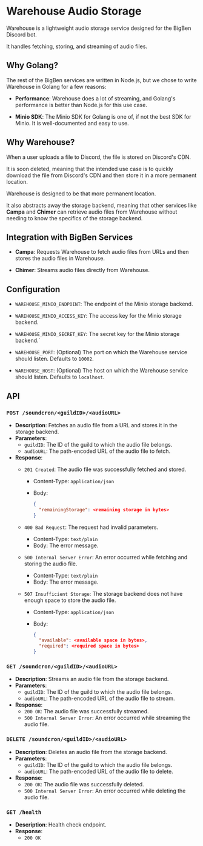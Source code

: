 # Warehouse Audio Storage

Warehouse is a lightweight audio storage service designed for the BigBen Discord bot.

It handles fetching, storing, and streaming of audio files.

## Why Golang?

The rest of the BigBen services are written in Node.js, but we chose to write Warehouse in Golang for a few reasons:

- **Performance**: Warehouse does a lot of streaming, and Golang's performance is better than Node.js for this use case.

- **Minio SDK**: The Minio SDK for Golang is one of, if not the best SDK for Minio. It is well-documented and easy to use.

## Why Warehouse?

When a user uploads a file to Discord, the file is stored on Discord's CDN.

It is soon deleted, meaning that the intended use case is to quickly download the file from Discord's CDN and then store it in a more permanent location.

Warehouse is designed to be that more permanent location.

It also abstracts away the storage backend, meaning that other services like **Campa** and **Chimer** can retrieve audio files from Warehouse without needing to know the specifics of the storage backend.

## Integration with BigBen Services

- **Campa**: Requests Warehouse to fetch audio files from URLs and then stores the audio files in Warehouse.

- **Chimer**: Streams audio files directly from Warehouse.

## Configuration

- `WAREHOUSE_MINIO_ENDPOINT`: The endpoint of the Minio storage backend.

- `WAREHOUSE_MINIO_ACCESS_KEY`: The access key for the Minio storage backend.

- `WAREHOUSE_MINIO_SECRET_KEY`: The secret key for the Minio storage backend.`

- `WAREHOUSE_PORT`: (Optional) The port on which the Warehouse service should listen. Defaults to `10002`.

- `WAREHOUSE_HOST`: (Optional) The host on which the Warehouse service should listen. Defaults to `localhost`.

## API

### `POST /soundcron/<guildID>/<audioURL>`

- **Description**: Fetches an audio file from a URL and stores it in the storage backend.
- **Parameters**:
  - `guildID`: The ID of the guild to which the audio file belongs.
  - `audioURL`: The path-encoded URL of the audio file to fetch.
- **Response**:
  - `201 Created`: The audio file was successfully fetched and stored.
    - Content-Type: `application/json`
    - Body:

      ```json
      {
        "remainingStorage": <remaining storage in bytes>
      }
      ```

  - `400 Bad Request`: The request had invalid parameters.
    - Content-Type: `text/plain`
    - Body: The error message.

  - `500 Internal Server Error`: An error occurred while fetching and storing the audio file.
    - Content-Type: `text/plain`
    - Body: The error message.

  - `507 Insufficient Storage`: The storage backend does not have enough space to store the audio file.
    - Content-Type: `application/json`
    - Body:

      ```json
      {
        "available": <available space in bytes>,
        "required": <required space in bytes>
      }
      ```

### `GET /soundcron/<guildID>/<audioURL>`

- **Description**: Streams an audio file from the storage backend.
- **Parameters**:
  - `guildID`: The ID of the guild to which the audio file belongs.
  - `audioURL`: The path-encoded URL of the audio file to stream.
- **Response**:
  - `200 OK`: The audio file was successfully streamed.
  - `500 Internal Server Error`: An error occurred while streaming the audio file.

### `DELETE /soundcron/<guildID>/<audioURL>`

- **Description**: Deletes an audio file from the storage backend.
- **Parameters**:
  - `guildID`: The ID of the guild to which the audio file belongs.
  - `audioURL`: The path-encoded URL of the audio file to delete.
- **Response**:
  - `200 OK`: The audio file was successfully deleted.
  - `500 Internal Server Error`: An error occurred while deleting the audio file.

### `GET /health`

- **Description**: Health check endpoint.
- **Response**:
  - `200 OK`
